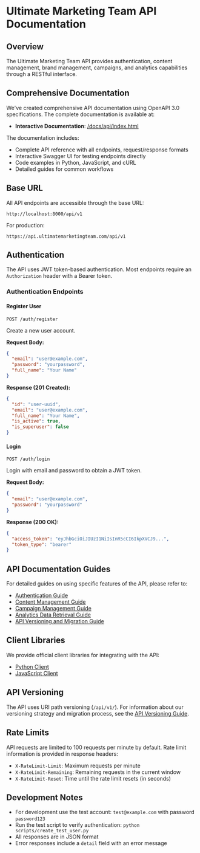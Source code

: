 # Ultimate Marketing Team API Documentation

## Overview

The Ultimate Marketing Team API provides authentication, content management, brand management, campaigns, and analytics capabilities through a RESTful interface.

## Comprehensive Documentation

We've created comprehensive API documentation using OpenAPI 3.0 specifications. The complete documentation is available at:

- **Interactive Documentation**: [/docs/api/index.html](api/index.html)

The documentation includes:

- Complete API reference with all endpoints, request/response formats
- Interactive Swagger UI for testing endpoints directly
- Code examples in Python, JavaScript, and cURL
- Detailed guides for common workflows

## Base URL

All API endpoints are accessible through the base URL:

```
http://localhost:8000/api/v1
```

For production:

```
https://api.ultimatemarketingteam.com/api/v1
```

## Authentication

The API uses JWT token-based authentication. Most endpoints require an `Authorization` header with a Bearer token.

### Authentication Endpoints

#### Register User

```
POST /auth/register
```

Create a new user account.

**Request Body:**
```json
{
  "email": "user@example.com",
  "password": "yourpassword",
  "full_name": "Your Name"
}
```

**Response (201 Created):**
```json
{
  "id": "user-uuid",
  "email": "user@example.com",
  "full_name": "Your Name",
  "is_active": true,
  "is_superuser": false
}
```

#### Login

```
POST /auth/login
```

Login with email and password to obtain a JWT token.

**Request Body:**
```json
{
  "email": "user@example.com",
  "password": "yourpassword"
}
```

**Response (200 OK):**
```json
{
  "access_token": "eyJhbGciOiJIUzI1NiIsInR5cCI6IkpXVCJ9...",
  "token_type": "bearer"
}
```

## API Documentation Guides

For detailed guides on using specific features of the API, please refer to:

- [Authentication Guide](api/guides/authentication.html)
- [Content Management Guide](api/guides/content-management.html)
- [Campaign Management Guide](api/guides/campaign-management.html)
- [Analytics Data Retrieval Guide](api/guides/analytics.html)
- [API Versioning and Migration Guide](api/guides/versioning.html)

## Client Libraries

We provide official client libraries for integrating with the API:

- [Python Client](https://github.com/ultimate-marketing-team/umt-python-client)
- [JavaScript Client](https://github.com/ultimate-marketing-team/umt-js-client)

## API Versioning

The API uses URI path versioning (`/api/v1/`). For information about our versioning strategy and migration process, see the [API Versioning Guide](api/guides/versioning.html).

## Rate Limits

API requests are limited to 100 requests per minute by default. Rate limit information is provided in response headers:
- `X-RateLimit-Limit`: Maximum requests per minute
- `X-RateLimit-Remaining`: Remaining requests in the current window
- `X-RateLimit-Reset`: Time until the rate limit resets (in seconds)

## Development Notes

- For development use the test account: `test@example.com` with password `password123`
- Run the test script to verify authentication: `python scripts/create_test_user.py`
- All responses are in JSON format
- Error responses include a `detail` field with an error message